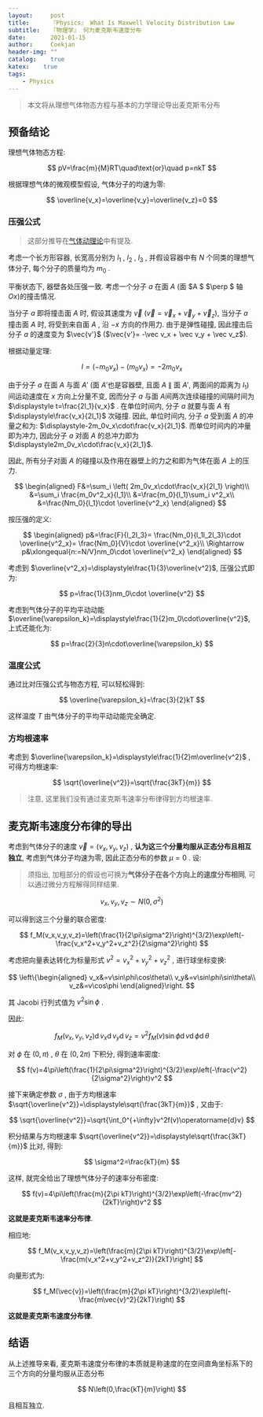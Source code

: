 ```yaml
---	
layout:     post	
title:      『Physics』 What Is Maxwell Velocity Distribution Law	
subtitle:   『物理学』 何为麦克斯韦速度分布    
date:       2021-01-15	   
author:     Coekjan 
header-img: ""	
catalog:    true	
katex:    true    
tags:	
    - Physics  
---
```


> 本文将从理想气体物态方程与基本的力学理论导出麦克斯韦分布

## 预备结论

理想气体物态方程:

$$
pV=\frac{m}{M}RT\quad\text{or}\quad p=nkT
$$

根据理想气体的微观模型假设, 气体分子的均速为零:

$$
\overline{v_x}=\overline{v_y}=\overline{v_z}=0
$$

### 压强公式

> 这部分推导在[气体动理论](https://coekjan.github.io/2020/12/28/Kinetic-Theory-of-Gases/)中有提及.

考虑一个长方形容器, 长宽高分别为 $l_1$ , $l_2$ , $l_3$ , 并假设容器中有 $N$ 个同类的理想气体分子, 每个分子的质量均为 $m_0$ .

平衡状态下, 器壁各处压强一致. 考虑一个分子 $a$ 在面 $A$ (面 $A $ $\perp $ 轴 $Ox$)的撞击情况.

当分子 $a$ 即将撞击面 $A$ 时, 假设其速度为 $\vec v$ ($\vec v = \vec v_x + \vec v_y + \vec v_z$), 当分子 $a$ 撞击面 $A$ 时, 将受到来自面 $A$ , 沿 $-x$ 方向的作用力. 由于是弹性碰撞, 因此撞击后分子 $a$ 的速度变为 $\vec{v'}$ ($\vec{v'}= -\vec v_x + \vec v_y + \vec v_z$).

根据动量定理:

$$
I = (-m_0v_x)-(m_0v_x) = -2m_0v_x
$$

由于分子 $a$ 在面 $A$ 与面 $A'$ (面 $A'$也是容器壁, 且面 $A$ $\parallel$ 面 $A'$, 两面间的距离为 $l_1$)间运动速度在 $x$ 方向上分量不变, 因而分子 $a$ 与面 $A$间两次连续碰撞的间隔时间为 $\displaystyle t=\frac{2l_1}{v_x}$ . 在单位时间内, 分子 $a$ 就要与面 $A$ 有 $\displaystyle\frac{v_x}{2l_1}$ 次碰撞. 因此, 单位时间内, 分子 $a$ 受到面 $A$ 的冲量之和为: $\displaystyle-2m_0v_x\cdot\frac{v_x}{2l_1}$. 而单位时间内的冲量即为冲力, 因此分子 $a$ 对面 $A$ 的总冲力即为 $\displaystyle2m_0v_x\cdot\frac{v_x}{2l_1}$.

因此, 所有分子对面 $A$ 的碰撞以及作用在器壁上的力之和即为气体在面 $A$ 上的压力.

$$
\begin{aligned}
    F&=\sum_i \left( 2m_0v_x\cdot\frac{v_x}{2l_1} \right)\\
    &=\sum_i \frac{m_0v^2_x}{l_1}\\
    &=\frac{m_0}{l_1}\sum_i v^2_x\\
    &=\frac{Nm_0}{l_1}\cdot \overline{v^2_x}
\end{aligned}
$$

按压强的定义:

$$
\begin{aligned}
    p&=\frac{F}{l_2l_3}=
    \frac{Nm_0}{l_1l_2l_3}\cdot \overline{v^2_x}=
    \frac{Nm_0}{V}\cdot \overline{v^2_x}\\
    \Rightarrow p&\xlongequal{n:=N/V}nm_0\cdot \overline{v^2_x}
\end{aligned}
$$

考虑到 $\overline{v^2_x}=\displaystyle\frac{1}{3}\overline{v^2}$, 压强公式即为:

$$
p=\frac{1}{3}nm_0\cdot \overline{v^2}
$$

考虑到气体分子的平均平动动能 $\overline{\varepsilon_k}=\displaystyle\frac{1}{2}m_0\cdot\overline{v^2}$, 上式还能化为:

$$
p=\frac{2}{3}n\cdot\overline{\varepsilon_k}
$$

### 温度公式

通过比对压强公式与物态方程, 可以轻松得到:

$$
\overline{\varepsilon_k}=\frac{3}{2}kT
$$

这样温度 $T$ 由气体分子的平均平动动能完全确定.

### 方均根速率

考虑到 $\overline{\varepsilon_k}=\displaystyle\frac{1}{2}m\overline{v^2}$ , 可得方均根速率:

$$
\sqrt{\overline{v^2}}=\sqrt{\frac{3kT}{m}}
$$

> 注意, 这里我们没有通过麦克斯韦速率分布律得到方均根速率.

## 麦克斯韦速度分布律的导出

考虑到气体分子的速度 $\vec{v}=(v_x,v_y,v_z)$ , **认为这三个分量均服从正态分布且相互独立**, 考虑到气体分子均速为零, 因此正态分布的参数 $\mu=0$ . 设:

> 须指出, 加粗部分的假设也可换为**气体分子在各个方向上的速度分布相同**, 可以通过微分方程解得同样结果.

$$
v_x,v_y,v_z\sim N(0,\sigma^2)
$$

可以得到这三个分量的联合密度:

$$
f_M(v_x,v_y,v_z)=\left(\frac{1}{2\pi\sigma^2}\right)^{3/2}\exp\left(-\frac{v_x^2+v_y^2+v_z^2}{2\sigma^2}\right)
$$

考虑把向量表达转化为标量形式 $v^2=v_x^2+v_y^2+v_z^2$ , 进行球坐标变换:

$$
\left\{\begin{aligned}
    v_x&=v\sin\phi\cos\theta\\
    v_y&=v\sin\phi\sin\theta\\
    v_z&=v\cos\phi
\end{aligned}\right.
$$

其 $\text{Jacobi}$ 行列式值为 $v^2\sin\phi$ .

因此:

$$
f_M(v_x,v_y,v_z)\operatorname{d}v_x\operatorname{d}v_y\operatorname{d}v_z=v^2f_M(v)\sin\phi\operatorname{d}v\operatorname{d}\phi\operatorname{d}\theta
$$

对 $\phi$ 在 $(0,\pi)$ , $\theta$ 在 $(0,2\pi)$ 下积分, 得到速率密度:

$$
f(v)=4\pi\left(\frac{1}{2\pi\sigma^2}\right)^{3/2}\exp\left(-\frac{v^2}{2\sigma^2}\right)v^2
$$

接下来确定参数 $\sigma$ , 由于方均根速率 $\sqrt{\overline{v^2}}=\displaystyle\sqrt{\frac{3kT}{m}}$ , 又由于:

$$
\sqrt{\overline{v^2}}=\sqrt{\int_0^{+\infty}v^2f(v)\operatorname{d}v}
$$

积分结果与方均根速率 $\sqrt{\overline{v^2}}=\displaystyle\sqrt{\frac{3kT}{m}}$ 比对, 得到:

$$
\sigma^2=\frac{kT}{m}
$$

这样, 就完全给出了理想气体分子的速率分布密度:

$$
f(v)=4\pi\left(\frac{m}{2\pi kT}\right)^{3/2}\exp\left(-\frac{mv^2}{2kT}\right)v^2
$$

**这就是麦克斯韦速率分布律**.

相应地:

$$
f_M(v_x,v_y,v_z)=\left(\frac{m}{2\pi kT}\right)^{3/2}\exp\left[-\frac{m(v_x^2+v_y^2+v_z^2)}{2kT}\right]
$$

向量形式为:

$$
f_M(\vec{v})=\left(\frac{m}{2\pi kT}\right)^{3/2}\exp\left(-\frac{m\vec{v}^2}{2kT}\right)
$$

**这就是麦克斯韦速度分布律**.

## 结语

从上述推导来看, 麦克斯韦速度分布律的本质就是称速度的在空间直角坐标系下的三个方向的分量均服从正态分布

$$
N\left(0,\frac{kT}{m}\right)
$$

且相互独立.
